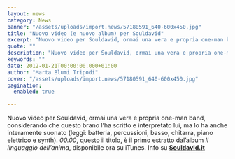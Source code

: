```yaml
---
layout: news
category: News
banner: "/assets/uploads/import.news/57180591_640-600x450.jpg"
title: "Nuovo video (e nuovo album) per Souldavid"
excerpt: "Nuovo video per Souldavid, ormai una vera e propria one-man band, considerando che questo brano l’ha scritto e interpretato lui, ma lo ha anche interamente suonato (leggi: batteria, percussioni, basso, chitarra, piano elettrico e synth). 00.00, questo il titolo, è il primo estratto dal’album Il linguaggio dell’anima, disponibile ora su iTunes. Info su Souldavid.it"
quote: ""
description: "Nuovo video per Souldavid, ormai una vera e propria one-man band, considerando che questo brano l’ha scritto e interpretato lui, ma lo ha anche interamente suonato (leggi: batteria, percussioni, basso, chitarra, piano elettrico e synth). 00.00, questo il titolo, è il primo estratto dal’album Il linguaggio dell’anima, disponibile ora su iTunes. Info su Souldavid.it"
keywords: ""
date: 2012-01-21T00:00:00.000+01:00
author: "Marta Blumi Tripodi"
cover: "/assets/uploads/import.news/57180591_640-600x450.jpg"
pagination:
  enabled: true

---
```


Nuovo video per Souldavid, ormai una vera e propria one-man band, considerando che questo brano l’ha scritto e interpretato lui, ma lo ha anche interamente suonato (leggi: batteria, percussioni, basso, chitarra, piano elettrico e synth). _00.00_, questo il titolo, è il primo estratto dal’album _Il linguaggio dell’anima_, disponibile ora su iTunes. Info su **[Souldavid.it](http://www.souldavid.it/Souldavid/Home.html "http://www.souldavid.it/Souldavid/Home.html")**  